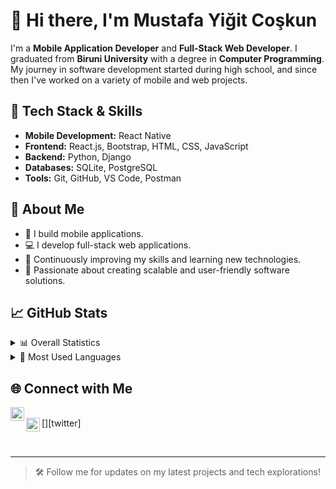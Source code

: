 # 👋 Hi there, I'm Mustafa Yiğit Coşkun

I'm a **Mobile Application Developer** and **Full-Stack Web Developer**. I graduated from **Biruni University** with a degree in **Computer Programming**. My journey in software development started during high school, and since then I've worked on a variety of mobile and web projects.

## 🚀 Tech Stack & Skills

- **Mobile Development:** React Native  
- **Frontend:** React.js, Bootstrap, HTML, CSS, JavaScript  
- **Backend:** Python, Django  
- **Databases:** SQLite, PostgreSQL  
- **Tools:** Git, GitHub, VS Code, Postman  

## 🧠 About Me

- 📱 I build mobile applications.
- 💻 I develop full-stack web applications.
- 🌱 Continuously improving my skills and learning new technologies.
- 🎯 Passionate about creating scalable and user-friendly software solutions.

## 📈 GitHub Stats

<details>
<summary>📊 Overall Statistics</summary>
<img src="https://github-readme-stats.vercel.app/api?username=yigiitcoskun&theme=radical&show_icons=true" alt="Yiğit's GitHub Stats" />
</details>

<details>
<summary>🧩 Most Used Languages</summary>
<img src="https://github-readme-stats.vercel.app/api/top-langs/?username=yigiitcoskun&layout=compact&theme=radical" alt="Top Languages" />
</details>

## 🌐 Connect with Me

[<img width="22" src="https://unpkg.com/simple-icons@v4/icons/instagram.svg" align="left" />][instagram]  
[<img width="22" src="https://unpkg.com/simple-icons@v4/icons/twitter.svg" align="left" />][twitter]

<br/>

---

> 🛠️ Follow me for updates on my latest projects and tech explorations!

[linkedin]: www.linkedin.com/in/mustafa-yigit-coskun
[instagram]: https://www.instagram.com/myigitcoskun/
